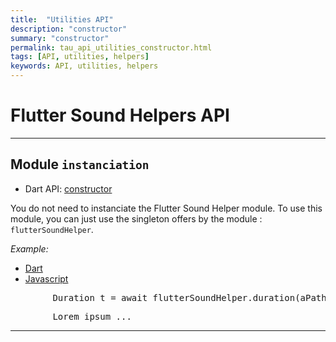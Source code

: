 ```yaml
---
title:  "Utilities API"
description: "constructor"
summary: "constructor"
permalink: tau_api_utilities_constructor.html
tags: [API, utilities, helpers]
keywords: API, utilities, helpers
---
```


# Flutter Sound Helpers API

-----------------------------------------------------------------------------------------------------------------------

## Module `instanciation`

- Dart API: [constructor](pages/flutter-sound/api/helper/FlutterSoundHelper/FlutterSoundHelper.html)

You do not need to instanciate the Flutter Sound Helper module.
To use this module, you can just use the singleton offers by the module : `flutterSoundHelper`.

*Example:*
<ul id="profileTabs" class="nav nav-tabs">
    <li class="active"><a href="#dart" data-toggle="tab">Dart</a></li>
    <li><a href="#javascript" data-toggle="tab">Javascript</a></li>
</ul>
<div class="tab-content">

<div role="tabpanel" class="tab-pane active" id="dart">

<pre>
        Duration t = await flutterSoundHelper.duration(aPathFile);
</pre>

</div>

<div role="tabpanel" class="tab-pane" id="javascript">
<pre>
        Lorem ipsum ...
</pre>
</div>

</div>

------------------------------------------------------------------------------------------------------------------------

